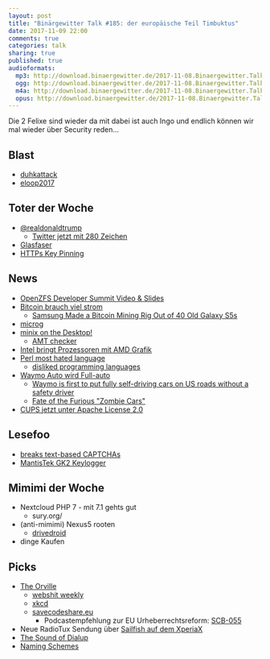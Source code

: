 ```yaml
---
layout: post
title: "Binärgewitter Talk #185: der europäische Teil Timbuktus"
date: 2017-11-09 22:00
comments: true
categories: talk
sharing: true
published: true
audioformats:
  mp3: http://download.binaergewitter.de/2017-11-08.Binaergewitter.Talk.185.mp3
  ogg: http://download.binaergewitter.de/2017-11-08.Binaergewitter.Talk.185.ogg
  m4a: http://download.binaergewitter.de/2017-11-08.Binaergewitter.Talk.185.m4a
  opus: http://download.binaergewitter.de/2017-11-08.Binaergewitter.Talk.185.opus
---
```

Die 2 Felixe sind wieder da mit dabei ist auch Ingo und endlich können wir mal wieder über Security reden...


## Blast
 - [duhkattack]( https://duhkattack.com/ )
 - [eloop2017]( http://eloop.org )

## Toter der Woche
- [@realdonaldtrump]( https://www.golem.de/news/11-minuten-twitter-angesteller-schaltet-realdonaldtrump-offline-1711-130953.html )
   * [Twitter jetzt mit 280 Zeichen]( https://www.heise.de/newsticker/meldung/Twitter-verdoppelt-maximale-Laenge-der-Tweets-auf-280-Zeichen-3883047.html )
- [Glasfaser]( https://www.heise.de/newsticker/meldung/Kommentar-Glasfaser-fuer-alle-Welch-ein-Unfug-3877576.html )
- [HTTPs Key Pinning]( https://www.heise.de/security/meldung/HTTPS-Verschluesselung-Google-verabschiedet-sich-vom-Pinning-3876078.html )

## News
- [OpenZFS Developer Summit Video & Slides]( http://www.open-zfs.org/wiki/OpenZFS_Developer_Summit_2017 )
- [Bitcoin brauch viel strom]( https://motherboard.vice.com/en_us/article/ywbbpm/bitcoin-mining-electricity-consumption-ethereum-energy-climate-change )
  * [Samsung Made a Bitcoin Mining Rig Out of 40 Old Galaxy S5s]( 
https://motherboard.vice.com/amp/en_us/article/3kvdv9/samsung-upcycling-galaxy-s5-bitcoin-mining-rig )
- [microg]( https://www.heise.de/newsticker/meldung/LineageOS-Ableger-vermeidet-Google-Code-3879358.html )
- [minix on the Desktop!]( https://www.networkworld.com/article/3236064/servers/minix-the-most-popular-os-in-the-world-thanks-to-intel.html )
  * [AMT checker]( https://github.com/mjg59/mei-amt-check  )
- [Intel bringt Prozessoren mit AMD Grafik]( 
https://www.heise.de/newsticker/meldung/Intel-laesst-die-Bombe-platzen-Core-Prozessor-mit-integrierter-AMD-GPU-kommt-Anfang-2018-3880444.html )
- [Perl most hated language]( https://www.theregister.co.uk/2017/10/31/perl_most_hated_language/ )
  * [disliked programming languages]( https://stackoverflow.blog/2017/10/31/disliked-programming-languages/ )
- [Waymo Auto wird Full-auto]( https://www.theregister.co.uk/2017/10/31/google_waymo_ditched_autopilot/ )
  * [Waymo is first to put fully self-driving cars on US roads without a safety driver]( https://www.theverge.com/2017/11/7/16615290/waymo-self-driving-safety-driver-chandler-autonomous )
  * [Fate of the Furious "Zombie Cars"]( https://www.youtube.com/watch?v=snF_SP173wA )
- [CUPS jetzt unter Apache License 2.0]( https://github.com/apple/cups/blob/master/LICENSE )


## Lesefoo

- [breaks text-based CAPTCHAs]( http://science.sciencemag.org/content/early/2017/10/26/science.aag2612.full )
- [MantisTek GK2 Keylogger]( http://www.tomshardware.com/news/mantistek-gk2-collects-typed-keys,35850.html )

## Mimimi der Woche
- Nextcloud PHP 7 - mit 7.1 gehts gut
    - sury.org/
- (anti-mimimi) Nexus5 rooten
  * [drivedroid]( https://softwarebakery.com/projects/drivedroid )
- dinge Kaufen

## Picks

- [The Orville](https://en.wikipedia.org/wiki/The_Orville )
  - [webshit weekly]( http://n-gate.com/hackernews/2017/11/07/0/ )
  - [xkcd]( https://www.xkcd.com/488/ )
  - [savecodeshare.eu]( https://savecodeshare.eu/ )
    - Podcastempfehlung zur EU Urheberrechtsreform: [SCB-055](https://sourcecode.berlin/2017/10/07/scb-055/ )
- Neue RadioTux Sendung über [Sailfish auf dem XperiaX]( https://www.radiotux.de/index.php?/archives/8033-RadioTux-Sendung-Oktober-2017.html )
- [The Sound of Dialup]( http://www.windytan.com/2012/11/the-sound-of-dialup-pictured.html )
- [Naming Schemes]( https://namingschemes.com/ )
